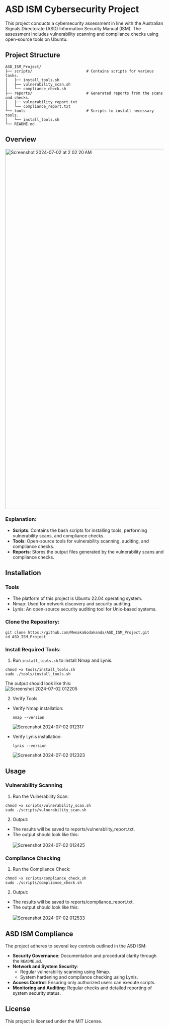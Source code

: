 # ASD ISM Cybersecurity Project

This project conducts a cybersecurity assessment in line with the Australian Signals Directorate (ASD) Information Security Manual (ISM). The assessment includes vulnerability scanning and compliance checks using open-source tools on Ubuntu.

## Project Structure
```
ASD_ISM_Project/
├── scripts/                        # Contains scripts for various tasks.
│   ├── install_tools.sh
│   ├── vulnerability_scan.sh
│   └── compliance_check.sh
├── reports/                        # Generated reports from the scans and checks.
│   ├── vulnerability_report.txt
│   └── compliance_report.txt
└── tools                           # Scripts to install necessary tools.
│   └── install_tools.sh
└── README.md
```

## Overview 

<img width="1144" alt="Screenshot 2024-07-02 at 2 02 20 AM" src="https://github.com/MenakaGodakanda/ASD_ISM_Project/assets/156875412/ca5e0d3f-af84-4f24-b8ff-8ebd7c865713">

### Explanation:

- **Scripts**: Contains the bash scripts for installing tools, performing vulnerability scans, and compliance checks.
- **Tools**: Open-source tools for vulnerability scanning, auditing, and compliance checks. 
- **Reports**: Stores the output files generated by the vulnerability scans and compliance checks.

## Installation

### Tools
- The platform of this project is Ubuntu 22.04 operating system.
- Nmap: Used for network discovery and security auditing.
- Lynis: An open-source security auditing tool for Unix-based systems.

### Clone the Repository:
```
git clone https://github.com/MenakaGodakanda/ASD_ISM_Project.git
cd ASD_ISM_Project
```

### Install Required Tools:
1. Run `install_tools.sh` to install Nmap and Lynis.
```
chmod +x tools/install_tools.sh
sudo ./tools/install_tools.sh
```
The output should look like this:<br>
![Screenshot 2024-07-02 012205](https://github.com/MenakaGodakanda/ASD_ISM_Project/assets/156875412/5afe0565-88c9-44de-a595-953073cea940)

2. Verify Tools
- Verify Nmap installation:
  ```
  nmap --version
  ```
  ![Screenshot 2024-07-02 012317](https://github.com/MenakaGodakanda/ASD_ISM_Project/assets/156875412/a4419b6d-2f30-43c0-8d15-28f9c298a633)

- Verify Lynis installation:<br>
  ```
  lynis --version
  ```
  ![Screenshot 2024-07-02 012323](https://github.com/MenakaGodakanda/ASD_ISM_Project/assets/156875412/c24ecb81-740c-4dca-a390-bb7b24de7350)

## Usage

### Vulnerability Scanning

1. Run the Vulnerability Scan:
```
chmod +x scripts/vulnerability_scan.sh
sudo ./scripts/vulnerability_scan.sh
```

2. Output:
- The results will be saved to reports/vulnerability_report.txt.
- The output should look like this:<br><br>
![Screenshot 2024-07-02 012425](https://github.com/MenakaGodakanda/ASD_ISM_Project/assets/156875412/6144066b-3fe3-4a3d-90c5-1b7b058bdf0c)

### Compliance Checking

1. Run the Compliance Check:
```
chmod +x scripts/compliance_check.sh
sudo ./scripts/compliance_check.sh
```

2. Output:
- The results will be saved to reports/compliance_report.txt.
- The output should look like this:<br><br>
![Screenshot 2024-07-02 012533](https://github.com/MenakaGodakanda/ASD_ISM_Project/assets/156875412/ca6998ac-e79f-45df-89ac-fc395ae89439)

## ASD ISM Compliance

The project adheres to several key controls outlined in the ASD ISM:

- **Security Governance**: Documentation and procedural clarity through the `README.md`.
- **Network and System Security**:
  - Regular vulnerability scanning using Nmap.
  - System hardening and compliance checking using Lynis.
- **Access Control**: Ensuring only authorized users can execute scripts.
- **Monitoring and Auditing**: Regular checks and detailed reporting of system security status.

## License

This project is licensed under the MIT License.
